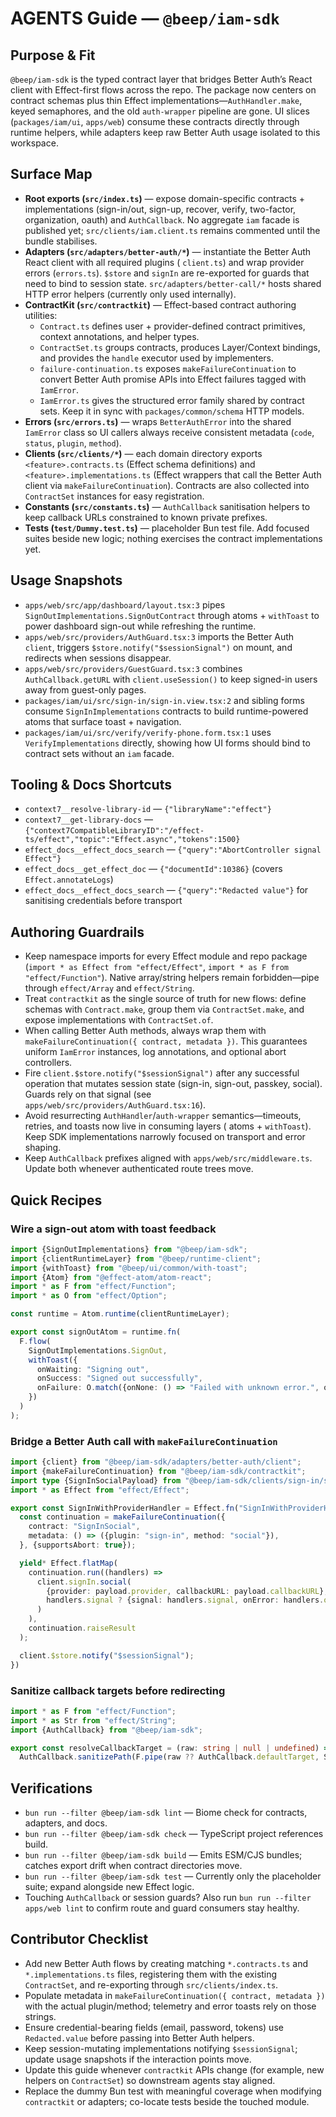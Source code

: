 # AGENTS Guide — `@beep/iam-sdk`

## Purpose & Fit

`@beep/iam-sdk` is the typed contract layer that bridges Better Auth’s React client with Effect-first flows across the
repo. The package now centers on contract schemas plus thin Effect implementations—`AuthHandler.make`, keyed semaphores,
and the old `auth-wrapper` pipeline are gone. UI slices (`packages/iam/ui`, `apps/web`) consume these contracts directly
through runtime helpers, while adapters keep raw Better Auth usage isolated to this workspace.

## Surface Map

- **Root exports (`src/index.ts`)** — expose domain-specific contracts + implementations (sign-in/out, sign-up, recover,
  verify, two-factor, organization, oauth) and `AuthCallback`. No aggregate `iam` facade is published yet;
  `src/clients/iam.client.ts` remains commented until the bundle stabilises.
- **Adapters (`src/adapters/better-auth/*`)** — instantiate the Better Auth React client with all required plugins (
  `client.ts`) and wrap provider errors (`errors.ts`). `$store` and `signIn` are re-exported for guards that need to
  bind to session state. `src/adapters/better-call/*` hosts shared HTTP error helpers (currently only used internally).
- **ContractKit (`src/contractkit`)** — Effect-based contract authoring utilities:
    - `Contract.ts` defines user + provider-defined contract primitives, context annotations, and helper types.
    - `ContractSet.ts` groups contracts, produces Layer/Context bindings, and provides the `handle` executor used by
      implementers.
    - `failure-continuation.ts` exposes `makeFailureContinuation` to convert Better Auth promise APIs into Effect
      failures tagged with `IamError`.
    - `IamError.ts` gives the structured error family shared by contract sets. Keep it in sync with
      `packages/common/schema` HTTP models.
- **Errors (`src/errors.ts`)** — wraps `BetterAuthError` into the shared `IamError` class so UI callers always receive
  consistent metadata (`code`, `status`, `plugin`, `method`).
- **Clients (`src/clients/*`)** — each domain directory exports `<feature>.contracts.ts` (Effect schema definitions) and
  `<feature>.implementations.ts` (Effect wrappers that call the Better Auth client via `makeFailureContinuation`).
  Contracts are also collected into `ContractSet` instances for easy registration.
- **Constants (`src/constants.ts`)** — `AuthCallback` sanitisation helpers to keep callback URLs constrained to known
  private prefixes.
- **Tests (`test/Dummy.test.ts`)** — placeholder Bun test file. Add focused suites beside new logic; nothing exercises
  the contract implementations yet.

## Usage Snapshots

- `apps/web/src/app/dashboard/layout.tsx:3` pipes `SignOutImplementations.SignOutContract` through atoms + `withToast`
  to power dashboard sign-out while refreshing the runtime.
- `apps/web/src/providers/AuthGuard.tsx:3` imports the Better Auth `client`, triggers `$store.notify("$sessionSignal")`
  on mount, and redirects when sessions disappear.
- `apps/web/src/providers/GuestGuard.tsx:3` combines `AuthCallback.getURL` with `client.useSession()` to keep signed-in
  users away from guest-only pages.
- `packages/iam/ui/src/sign-in/sign-in.view.tsx:2` and sibling forms consume `SignInImplementations` contracts to build
  runtime-powered atoms that surface toast + navigation.
- `packages/iam/ui/src/verify/verify-phone.form.tsx:1` uses `VerifyImplementations` directly, showing how UI forms
  should bind to contract sets without an `iam` facade.

## Tooling & Docs Shortcuts

- `context7__resolve-library-id` — `{"libraryName":"effect"}`
- `context7__get-library-docs` —
  `{"context7CompatibleLibraryID":"/effect-ts/effect","topic":"Effect.async","tokens":1500}`
- `effect_docs__effect_docs_search` — `{"query":"AbortController signal Effect"}`
- `effect_docs__get_effect_doc` — `{"documentId":10386}` (covers `Effect.annotateLogs`)
- `effect_docs__effect_docs_search` — `{"query":"Redacted value"}` for sanitising credentials before transport

## Authoring Guardrails

- Keep namespace imports for every Effect module and repo package (`import * as Effect from "effect/Effect"`,
  `import * as F from "effect/Function"`). Native array/string helpers remain forbidden—pipe through `effect/Array` and
  `effect/String`.
- Treat `contractkit` as the single source of truth for new flows: define schemas with `Contract.make`, group them via
  `ContractSet.make`, and expose implementations with `ContractSet.of`.
- When calling Better Auth methods, always wrap them with `makeFailureContinuation({ contract, metadata })`. This
  guarantees uniform `IamError` instances, log annotations, and optional abort controllers.
- Fire `client.$store.notify("$sessionSignal")` after any successful operation that mutates session state (sign-in,
  sign-out, passkey, social). Guards rely on that signal (see `apps/web/src/providers/AuthGuard.tsx:16`).
- Avoid resurrecting `AuthHandler`/`auth-wrapper` semantics—timeouts, retries, and toasts now live in consuming layers (
  atoms + `withToast`). Keep SDK implementations narrowly focused on transport and error shaping.
- Keep `AuthCallback` prefixes aligned with `apps/web/src/middleware.ts`. Update both whenever authenticated route trees
  move.

## Quick Recipes

### Wire a sign-out atom with toast feedback

```ts
import {SignOutImplementations} from "@beep/iam-sdk";
import {clientRuntimeLayer} from "@beep/runtime-client";
import {withToast} from "@beep/ui/common/with-toast";
import {Atom} from "@effect-atom/atom-react";
import * as F from "effect/Function";
import * as O from "effect/Option";

const runtime = Atom.runtime(clientRuntimeLayer);

export const signOutAtom = runtime.fn(
  F.flow(
    SignOutImplementations.SignOut,
    withToast({
      onWaiting: "Signing out",
      onSuccess: "Signed out successfully",
      onFailure: O.match({onNone: () => "Failed with unknown error.", onSome: (err) => err.message}),
    })
  )
);
```

### Bridge a Better Auth call with `makeFailureContinuation`

```ts
import {client} from "@beep/iam-sdk/adapters/better-auth/client";
import {makeFailureContinuation} from "@beep/iam-sdk/contractkit";
import type {SignInSocialPayload} from "@beep/iam-sdk/clients/sign-in/sign-in.contracts";
import * as Effect from "effect/Effect";

export const SignInWithProviderHandler = Effect.fn("SignInWithProviderHandler")(function* (payload: SignInSocialPayload.Type) {
  const continuation = makeFailureContinuation({
    contract: "SignInSocial",
    metadata: () => ({plugin: "sign-in", method: "social"}),
  }, {supportsAbort: true});

  yield* Effect.flatMap(
    continuation.run((handlers) =>
      client.signIn.social(
        {provider: payload.provider, callbackURL: payload.callbackURL},
        handlers.signal ? {signal: handlers.signal, onError: handlers.onError} : {onError: handlers.onError}
      )
    ),
    continuation.raiseResult
  );

  client.$store.notify("$sessionSignal");
})
```

### Sanitize callback targets before redirecting

```ts
import * as F from "effect/Function";
import * as Str from "effect/String";
import {AuthCallback} from "@beep/iam-sdk";

export const resolveCallbackTarget = (raw: string | null | undefined) =>
  AuthCallback.sanitizePath(F.pipe(raw ?? AuthCallback.defaultTarget, Str.trim));
```

## Verifications

- `bun run --filter @beep/iam-sdk lint` — Biome check for contracts, adapters, and docs.
- `bun run --filter @beep/iam-sdk check` — TypeScript project references build.
- `bun run --filter @beep/iam-sdk build` — Emits ESM/CJS bundles; catches export drift when contract directories move.
- `bun run --filter @beep/iam-sdk test` — Currently only the placeholder suite; expand alongside new Effect logic.
- Touching `AuthCallback` or session guards? Also run `bun run --filter apps/web lint` to confirm route and guard
  consumers stay healthy.

## Contributor Checklist

- Add new Better Auth flows by creating matching `*.contracts.ts` and `*.implementations.ts` files, registering them
  with the existing `ContractSet`, and re-exporting through `src/clients/index.ts`.
- Populate metadata in `makeFailureContinuation({ contract, metadata })` with the actual plugin/method; telemetry and
  error toasts rely on those strings.
- Ensure credential-bearing fields (email, password, tokens) use `Redacted.value` before passing into Better Auth
  helpers.
- Keep session-mutating implementations notifying `$sessionSignal`; update usage snapshots if the interaction points
  move.
- Update this guide whenever `contractkit` APIs change (for example, new helpers on `ContractSet`) so downstream agents
  stay aligned.
- Replace the dummy Bun test with meaningful coverage when modifying `contractkit` or adapters; co-locate tests beside
  the touched module.
